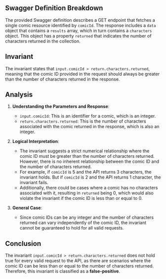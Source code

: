 ## Swagger Definition Breakdown
The provided Swagger definition describes a GET endpoint that fetches a single comic resource identified by `comicId`. The response includes a `data` object that contains a `results` array, which in turn contains a `characters` object. This object has a property `returned` that indicates the number of characters returned in the collection.

## Invariant
The invariant states that `input.comicId > return.characters.returned`, meaning that the comic ID provided in the request should always be greater than the number of characters returned in the response.

## Analysis
1. **Understanding the Parameters and Response**:
   - `input.comicId`: This is an identifier for a comic, which is an integer.
   - `return.characters.returned`: This is the number of characters associated with the comic returned in the response, which is also an integer.

2. **Logical Interpretation**:
   - The invariant suggests a strict numerical relationship where the comic ID must be greater than the number of characters returned. However, there is no inherent relationship between the comic ID and the number of characters returned. 
   - For example, if `comicId` is 5 and the API returns 3 characters, the invariant holds. But if `comicId` is 2 and the API returns 1 character, the invariant fails.
   - Additionally, there could be cases where a comic has no characters associated with it, resulting in `returned` being 0, which would also violate the invariant if the comic ID is less than or equal to 0.

3. **General Case**:
   - Since comic IDs can be any integer and the number of characters returned can vary independently of the comic ID, the invariant cannot be guaranteed to hold for all valid requests.

## Conclusion
The invariant `input.comicId > return.characters.returned` does not hold true for every valid request to the API, as there are scenarios where the comic ID can be less than or equal to the number of characters returned. Therefore, this invariant is classified as a **false-positive**.
